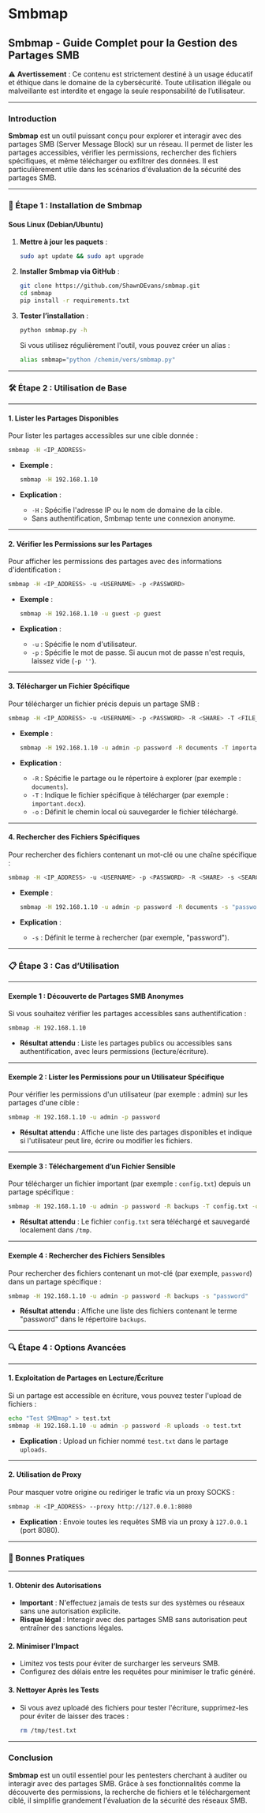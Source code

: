 # Smbmap

## Smbmap - Guide Complet pour la Gestion des Partages SMB

⚠️ **Avertissement** : Ce contenu est strictement destiné à un usage éducatif et éthique dans le domaine de la cybersécurité. Toute utilisation illégale ou malveillante est interdite et engage la seule responsabilité de l’utilisateur.

***

### Introduction

**Smbmap** est un outil puissant conçu pour explorer et interagir avec des partages SMB (Server Message Block) sur un réseau. Il permet de lister les partages accessibles, vérifier les permissions, rechercher des fichiers spécifiques, et même télécharger ou exfiltrer des données. Il est particulièrement utile dans les scénarios d'évaluation de la sécurité des partages SMB.

***

### 🚀 Étape 1 : Installation de Smbmap

#### Sous Linux (Debian/Ubuntu)

1.  **Mettre à jour les paquets** :

    ```bash
    sudo apt update && sudo apt upgrade
    ```
2.  **Installer Smbmap via GitHub** :

    ```bash
    git clone https://github.com/ShawnDEvans/smbmap.git
    cd smbmap
    pip install -r requirements.txt
    ```
3.  **Tester l’installation** :

    ```bash
    python smbmap.py -h
    ```

    Si vous utilisez régulièrement l'outil, vous pouvez créer un alias :

    ```bash
    alias smbmap="python /chemin/vers/smbmap.py"
    ```

***

### 🛠️ Étape 2 : Utilisation de Base

***

#### 1. Lister les Partages Disponibles

Pour lister les partages accessibles sur une cible donnée :

```bash
smbmap -H <IP_ADDRESS>
```

*   **Exemple** :

    ```bash
    smbmap -H 192.168.1.10
    ```
* **Explication** :
  * `-H` : Spécifie l'adresse IP ou le nom de domaine de la cible.
  * Sans authentification, Smbmap tente une connexion anonyme.

***

#### 2. Vérifier les Permissions sur les Partages

Pour afficher les permissions des partages avec des informations d'identification :

```bash
smbmap -H <IP_ADDRESS> -u <USERNAME> -p <PASSWORD>
```

*   **Exemple** :

    ```bash
    smbmap -H 192.168.1.10 -u guest -p guest
    ```
* **Explication** :
  * `-u` : Spécifie le nom d'utilisateur.
  * `-p` : Spécifie le mot de passe. Si aucun mot de passe n'est requis, laissez vide (`-p ''`).

***

#### 3. Télécharger un Fichier Spécifique

Pour télécharger un fichier précis depuis un partage SMB :

```bash
smbmap -H <IP_ADDRESS> -u <USERNAME> -p <PASSWORD> -R <SHARE> -T <FILE_PATH> -o <LOCAL_FILE_PATH>
```

*   **Exemple** :

    ```bash
    smbmap -H 192.168.1.10 -u admin -p password -R documents -T important.docx -o /tmp/important.docx
    ```
* **Explication** :
  * `-R` : Spécifie le partage ou le répertoire à explorer (par exemple : `documents`).
  * `-T` : Indique le fichier spécifique à télécharger (par exemple : `important.docx`).
  * `-o` : Définit le chemin local où sauvegarder le fichier téléchargé.

***

#### 4. Rechercher des Fichiers Spécifiques

Pour rechercher des fichiers contenant un mot-clé ou une chaîne spécifique :

```bash
smbmap -H <IP_ADDRESS> -u <USERNAME> -p <PASSWORD> -R <SHARE> -s <SEARCH_TERM>
```

*   **Exemple** :

    ```bash
    smbmap -H 192.168.1.10 -u admin -p password -R documents -s "password"
    ```
* **Explication** :
  * `-s` : Définit le terme à rechercher (par exemple, "password").

***

### 📋 Étape 3 : Cas d’Utilisation

***

#### Exemple 1 : Découverte de Partages SMB Anonymes

Si vous souhaitez vérifier les partages accessibles sans authentification :

```bash
smbmap -H 192.168.1.10
```

* **Résultat attendu** : Liste les partages publics ou accessibles sans authentification, avec leurs permissions (lecture/écriture).

***

#### Exemple 2 : Lister les Permissions pour un Utilisateur Spécifique

Pour vérifier les permissions d'un utilisateur (par exemple : admin) sur les partages d'une cible :

```bash
smbmap -H 192.168.1.10 -u admin -p password
```

* **Résultat attendu** : Affiche une liste des partages disponibles et indique si l'utilisateur peut lire, écrire ou modifier les fichiers.

***

#### Exemple 3 : Téléchargement d’un Fichier Sensible

Pour télécharger un fichier important (par exemple : `config.txt`) depuis un partage spécifique :

```bash
smbmap -H 192.168.1.10 -u admin -p password -R backups -T config.txt -o /tmp/config.txt
```

* **Résultat attendu** : Le fichier `config.txt` sera téléchargé et sauvegardé localement dans `/tmp`.

***

#### Exemple 4 : Rechercher des Fichiers Sensibles

Pour rechercher des fichiers contenant un mot-clé (par exemple, `password`) dans un partage spécifique :

```bash
smbmap -H 192.168.1.10 -u admin -p password -R backups -s "password"
```

* **Résultat attendu** : Affiche une liste des fichiers contenant le terme "password" dans le répertoire `backups`.

***

### 🔍 Étape 4 : Options Avancées

***

#### 1. Exploitation de Partages en Lecture/Écriture

Si un partage est accessible en écriture, vous pouvez tester l'upload de fichiers :

```bash
echo "Test SMBmap" > test.txt
smbmap -H 192.168.1.10 -u admin -p password -R uploads -o test.txt
```

* **Explication** : Upload un fichier nommé `test.txt` dans le partage `uploads`.

***

#### 2. Utilisation de Proxy

Pour masquer votre origine ou rediriger le trafic via un proxy SOCKS :

```bash
smbmap -H <IP_ADDRESS> --proxy http://127.0.0.1:8080
```

* **Explication** : Envoie toutes les requêtes SMB via un proxy à `127.0.0.1` (port 8080).

***

### 📖 Bonnes Pratiques

***

#### 1. Obtenir des Autorisations

* **Important** : N'effectuez jamais de tests sur des systèmes ou réseaux sans une autorisation explicite.
* **Risque légal** : Interagir avec des partages SMB sans autorisation peut entraîner des sanctions légales.

#### 2. Minimiser l’Impact

* Limitez vos tests pour éviter de surcharger les serveurs SMB.
* Configurez des délais entre les requêtes pour minimiser le trafic généré.

#### 3. Nettoyer Après les Tests

*   Si vous avez uploadé des fichiers pour tester l'écriture, supprimez-les pour éviter de laisser des traces :

    ```bash
    rm /tmp/test.txt
    ```

***

### Conclusion

**Smbmap** est un outil essentiel pour les pentesters cherchant à auditer ou interagir avec des partages SMB. Grâce à ses fonctionnalités comme la découverte des permissions, la recherche de fichiers et le téléchargement ciblé, il simplifie grandement l'évaluation de la sécurité des réseaux SMB.
